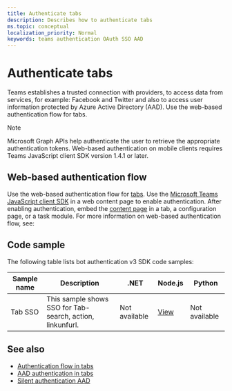 ```yaml
---
title: Authenticate tabs
description: Describes how to authenticate tabs
ms.topic: conceptual
localization_priority: Normal
keywords: teams authentication OAuth SSO AAD
---
```

# Authenticate tabs

Teams establishes a trusted connection with providers, to access data from services, for example: Facebook and Twitter and also to access user information protected by Azure Active Directory (AAD). Use the web-based authentication flow for tabs.

 > [!NOTE]
 > Microsoft Graph APIs help authenticate the user to retrieve the appropriate authentication tokens.
 > Web-based authentication on mobile clients requires Teams JavaScript client SDK version 1.4.1 or later.

## Web-based authentication flow

Use the web-based authentication flow for [tabs](~/tabs/what-are-tabs.md). Use the [Microsoft Teams JavaScript client SDK](/javascript/api/overview/msteams-client) in a web content page to enable authentication. After enabling authentication, embed the [content page](~/tabs/how-to/create-tab-pages/content-page.md) in a tab, a configuration page, or a task module. For more information on web-based authentication flow, see:

## Code sample

The following table lists bot authentication v3 SDK code samples:

| **Sample name** | **Description** | **.NET** | **Node.js** | **Python** |
|---------------|------------|------------|-------------|---------------|
| Tab SSO | This sample shows SSO for Tab- search, action, linkunfurl. | Not available | [View](https://github.com/OfficeDev/Microsoft-Teams-Samples/tree/main/samples/app-sso/nodejs) | Not available |


## See also

* [Authentication flow in tabs](~/tabs/how-to/authentication/auth-flow-tab.md)
* [AAD authentication in tabs](~/tabs/how-to/authentication/auth-tab-AAD.md)
* [Silent authentication AAD](~/tabs/how-to/authentication/auth-silent-AAD.md)


